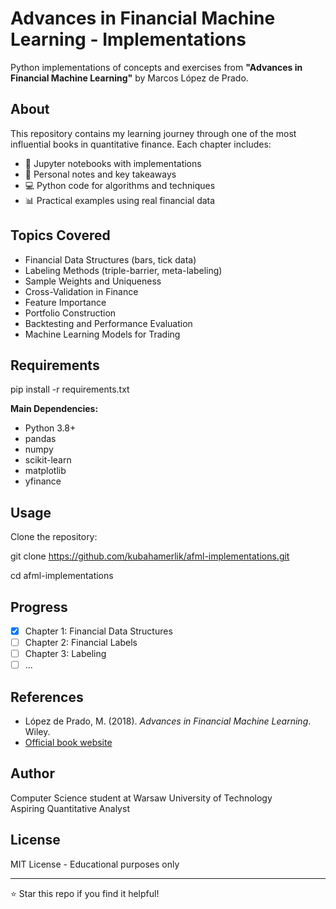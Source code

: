 # Advances in Financial Machine Learning - Implementations

Python implementations of concepts and exercises from **"Advances in Financial Machine Learning"** by Marcos López de Prado.

## About

This repository contains my learning journey through one of the most influential books in quantitative finance. Each chapter includes:
- 📓 Jupyter notebooks with implementations
- 📝 Personal notes and key takeaways
- 💻 Python code for algorithms and techniques
- 📊 Practical examples using real financial data

## Topics Covered

- Financial Data Structures (bars, tick data)
- Labeling Methods (triple-barrier, meta-labeling)
- Sample Weights and Uniqueness
- Cross-Validation in Finance
- Feature Importance
- Portfolio Construction
- Backtesting and Performance Evaluation
- Machine Learning Models for Trading

## Requirements
pip install -r requirements.txt


**Main Dependencies:**
- Python 3.8+
- pandas
- numpy
- scikit-learn
- matplotlib
- yfinance

## Usage

Clone the repository:

git clone https://github.com/kubahamerlik/afml-implementations.git

cd afml-implementations


## Progress

- [x] Chapter 1: Financial Data Structures
- [ ] Chapter 2: Financial Labels
- [ ] Chapter 3: Labeling
- [ ] ...

## References

- López de Prado, M. (2018). *Advances in Financial Machine Learning*. Wiley.
- [Official book website](https://www.wiley.com/go/advancedmachinelearningfinance)

## Author

Computer Science student at Warsaw University of Technology  
Aspiring Quantitative Analyst  

## License

MIT License - Educational purposes only

---

⭐ Star this repo if you find it helpful!


